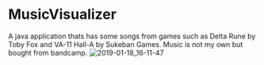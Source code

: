 # MusicVisualizer
A java application thats has some songs from games such as Delta Rune by Toby Fox and VA-11 Hall-A by Sukeban Games. Music is not my own but bought from bandcamp. 
![2019-01-18_16-11-47](https://user-images.githubusercontent.com/25470163/51418978-da3d9480-1b3b-11e9-9b68-56340e348f76.gif)

